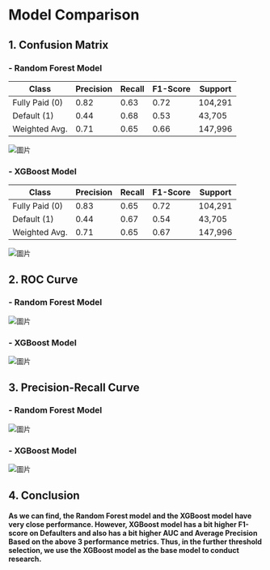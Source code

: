 # Model Comparison


## 1. Confusion Matrix
### - Random Forest Model
| Class          | Precision | Recall | F1-Score | Support |
|----------------|-----------|--------|----------|---------|
| Fully Paid (0) | 0.82      | 0.63   | 0.72     | 104,291 |
| Default (1)    | 0.44      | 0.68   | 0.53     | 43,705  |
| Weighted Avg.  | 0.71      | 0.65   | 0.66     | 147,996 |

![圖片](https://user-images.githubusercontent.com/92542287/208227479-26886907-da0a-4bc8-9735-d0ba640086bc.png)

### - XGBoost Model
| Class          | Precision | Recall | F1-Score | Support |
|----------------|-----------|--------|----------|---------|
| Fully Paid (0) | 0.83      | 0.65   | 0.72     | 104,291 |
| Default (1)    | 0.44      | 0.67   | 0.54     | 43,705  |
| Weighted Avg.  | 0.71      | 0.65   | 0.67     | 147,996 |

![圖片](https://user-images.githubusercontent.com/92542287/208213877-37e39f16-e9a1-498f-b542-7a6a1f6cde30.png)


## 2. ROC Curve
### - Random Forest Model
![圖片](https://user-images.githubusercontent.com/92542287/208227496-1b152c08-e34c-4111-bf25-48cbab26ff81.png)

### - XGBoost Model
![圖片](https://user-images.githubusercontent.com/92542287/208213912-3f0589b6-42a9-4114-927d-aa7a3f59a209.png)


## 3. Precision-Recall Curve
### - Random Forest Model
![圖片](https://user-images.githubusercontent.com/92542287/208227519-aa76a51e-b11c-49a1-8e18-371b2c140912.png)

### - XGBoost Model
![圖片](https://user-images.githubusercontent.com/92542287/208213935-1e5deffb-c1f3-441b-811c-7ccce832a073.png)

## 4. Conclusion
#### As we can find, the Random Forest model and the XGBoost model have very close performance. However, XGBoost model has a bit higher F1-score on Defaulters and also has a bit higher AUC and Average Precision Based on the above 3 performance metrics. Thus, in the further threshold selection, we use the XGBoost model as the base model to conduct research.
